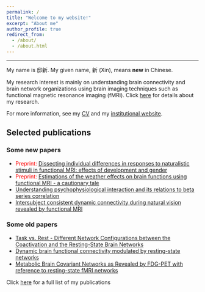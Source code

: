 ```yaml
---
permalink: /
title: "Welcome to my website!"
excerpt: "About me"
author_profile: true
redirect_from: 
  - /about/
  - /about.html
---
```


---
My name is 邸新. My given name, 新 (Xin), means **new** in Chinese.  

My research interest is mainly on understanding brain connectivity and brain network organizations using brain imaging techniques such as functional magnetic resonance imaging (fMRI). Click [here](https://www.dixin.info/research/) for details about my research.

For more information, see my [CV](https://www.dixin.info/files/CV_XinDi.pdf) and my [institutional website](https://people.njit.edu/faculty/dixin). 

## Selected publications
### Some new papers
* <span style="color:red">Preprint:</span> [Dissecting individual differences in responses to naturalistic stimuli in functional MRI: effects of development and gender](https://doi.org/10.1101/2020.05.01.073163)
* <span style="color:red">Preprint:</span> [Estimations of the weather effects on brain functions using functional MRI - a cautionary tale](https://doi.org/10.1101/646695)
* [Understanding psychophysiological interaction and its relations to beta series correlation](https://doi.org/10.1007/s11682-020-00304-8)
* [Intersubject consistent dynamic connectivity during natural vision revealed by functional MRI](https://doi.org/10.1016/j.neuroimage.2020.116698)

### Some old papers
* [Task vs. Rest - Different Network Configurations between the Coactivation and the Resting-State Brain Networks](https://doi.org/10.3389/fnhum.2013.00493)
* [Dynamic brain functional connectivity modulated by resting-state networks](https://doi.org/10.1007/s00429-013-0634-3)
* [Metabolic Brain Covariant Networks as Revealed by FDG-PET with reference to resting-state fMRI networks](https://doi.org/10.1089/brain.2012.0086)

Click [here](https://www.dixin.info/publications/) for a full list of my publications
